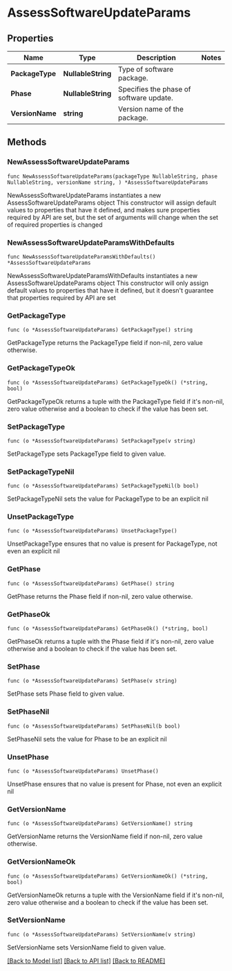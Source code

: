 # AssessSoftwareUpdateParams

## Properties

Name | Type | Description | Notes
------------ | ------------- | ------------- | -------------
**PackageType** | **NullableString** | Type of software package. | 
**Phase** | **NullableString** | Specifies the phase of software update. | 
**VersionName** | **string** | Version name of the package. | 

## Methods

### NewAssessSoftwareUpdateParams

`func NewAssessSoftwareUpdateParams(packageType NullableString, phase NullableString, versionName string, ) *AssessSoftwareUpdateParams`

NewAssessSoftwareUpdateParams instantiates a new AssessSoftwareUpdateParams object
This constructor will assign default values to properties that have it defined,
and makes sure properties required by API are set, but the set of arguments
will change when the set of required properties is changed

### NewAssessSoftwareUpdateParamsWithDefaults

`func NewAssessSoftwareUpdateParamsWithDefaults() *AssessSoftwareUpdateParams`

NewAssessSoftwareUpdateParamsWithDefaults instantiates a new AssessSoftwareUpdateParams object
This constructor will only assign default values to properties that have it defined,
but it doesn't guarantee that properties required by API are set

### GetPackageType

`func (o *AssessSoftwareUpdateParams) GetPackageType() string`

GetPackageType returns the PackageType field if non-nil, zero value otherwise.

### GetPackageTypeOk

`func (o *AssessSoftwareUpdateParams) GetPackageTypeOk() (*string, bool)`

GetPackageTypeOk returns a tuple with the PackageType field if it's non-nil, zero value otherwise
and a boolean to check if the value has been set.

### SetPackageType

`func (o *AssessSoftwareUpdateParams) SetPackageType(v string)`

SetPackageType sets PackageType field to given value.


### SetPackageTypeNil

`func (o *AssessSoftwareUpdateParams) SetPackageTypeNil(b bool)`

 SetPackageTypeNil sets the value for PackageType to be an explicit nil

### UnsetPackageType
`func (o *AssessSoftwareUpdateParams) UnsetPackageType()`

UnsetPackageType ensures that no value is present for PackageType, not even an explicit nil
### GetPhase

`func (o *AssessSoftwareUpdateParams) GetPhase() string`

GetPhase returns the Phase field if non-nil, zero value otherwise.

### GetPhaseOk

`func (o *AssessSoftwareUpdateParams) GetPhaseOk() (*string, bool)`

GetPhaseOk returns a tuple with the Phase field if it's non-nil, zero value otherwise
and a boolean to check if the value has been set.

### SetPhase

`func (o *AssessSoftwareUpdateParams) SetPhase(v string)`

SetPhase sets Phase field to given value.


### SetPhaseNil

`func (o *AssessSoftwareUpdateParams) SetPhaseNil(b bool)`

 SetPhaseNil sets the value for Phase to be an explicit nil

### UnsetPhase
`func (o *AssessSoftwareUpdateParams) UnsetPhase()`

UnsetPhase ensures that no value is present for Phase, not even an explicit nil
### GetVersionName

`func (o *AssessSoftwareUpdateParams) GetVersionName() string`

GetVersionName returns the VersionName field if non-nil, zero value otherwise.

### GetVersionNameOk

`func (o *AssessSoftwareUpdateParams) GetVersionNameOk() (*string, bool)`

GetVersionNameOk returns a tuple with the VersionName field if it's non-nil, zero value otherwise
and a boolean to check if the value has been set.

### SetVersionName

`func (o *AssessSoftwareUpdateParams) SetVersionName(v string)`

SetVersionName sets VersionName field to given value.



[[Back to Model list]](../README.md#documentation-for-models) [[Back to API list]](../README.md#documentation-for-api-endpoints) [[Back to README]](../README.md)


